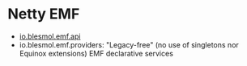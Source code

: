 # Netty EMF

* [io.blesmol.emf.api](io.blesmol.emf.api/README.md)
* io.blesmol.emf.providers: "Legacy-free" (no use of singletons nor Equinox extensions) EMF declarative services
